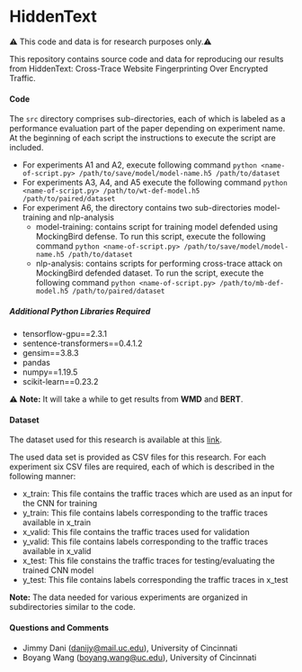 # HiddenText

⚠️ This code and data is for research purposes only.⚠️

This repository contains source code and data for reproducing our results from HiddenText: Cross-Trace Website Fingerprinting Over Encrypted Traffic. 

#### Code
The <code>src</code> directory comprises sub-directories, each of which is labeled as a performance evaluation part of the paper depending on experiment name. At the beginning of each script the instructions to execute the script are included.

- For experiments A1 and A2, execute following command ```python <name-of-script.py> /path/to/save/model/model-name.h5 /path/to/dataset```
- For experiments A3, A4, and A5 execute the following command ```python <name-of-script.py> /path/to/wt-def-model.h5 /path/to/paired/dataset```
- For experiment A6, the directory contains two sub-directories model-training and nlp-analysis
  - model-training: contains script for training model defended using MockingBird defense. To run this script, execute the following command ```python <name-of-script.py> /path/to/save/model/model-name.h5 /path/to/dataset```
  - nlp-analysis: contains scripts for performing cross-trace attack on MockingBird defended dataset. To run the script, execute the following command ```python <name-of-script.py> /path/to/mb-def-model.h5 /path/to/paired/dataset```

##### Additional Python Libraries Required
- tensorflow-gpu==2.3.1
- sentence-transformers==0.4.1.2
- gensim==3.8.3
- pandas
- numpy==1.19.5
- scikit-learn==0.23.2

⚠️ **Note:** It will take a while to get results from __WMD__ and __BERT__.

#### Dataset

The dataset used for this research is available at this [link](https://mailuc-my.sharepoint.com/:f:/g/personal/danijy_mail_uc_edu/EvKxdrCQoxlPn2e43Ihiv1oBInJ7nABN35R5kG-PedQ_SQ?e=BM7axE).

The used data set is provided as CSV files for this research. For each experiment six CSV files are required, each of which is described in the following manner:
- x_train: This file contains the traffic traces which are used as an input for the CNN for training
- y_train: This file contains labels corresponding to the traffic traces available in x_train
- x_valid: This file contains the traffic traces used for validation
- y_valid: This file contains labels corresponding to the traffic traces available in x_valid
- x_test: This file constains the traffic traces for testing/evaluating the trained CNN model
- y_test: This file contains labels corresponding the traffic traces in x_test

**Note:** The data needed for various experiments are organized in subdirectories similar to the code.

#### Questions and Comments
- Jimmy Dani (<danijy@mail.uc.edu>), University of Cincinnati
- Boyang Wang (<boyang.wang@uc.edu>), University of Cincinnati
